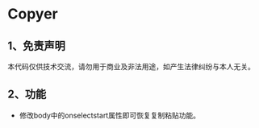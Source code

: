 # Copyer
## 1、免责声明
本代码仅供技术交流，请勿用于商业及非法用途，如产生法律纠纷与本人无关。

## 2、功能
* 修改body中的onselectstart属性即可恢复复制粘贴功能。